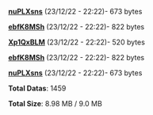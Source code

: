 [**nuPLXsns**](/data/nuPLXsns.txt) (23/12/22 - 22:22)- 673 bytes

[**ebfK8MSh**](/data/ebfK8MSh.txt) (23/12/22 - 22:22)- 822 bytes

[**Xp1QxBLM**](/data/Xp1QxBLM.txt) (23/12/22 - 22:22)- 520 bytes

[**ebfK8MSh**](/data/ebfK8MSh.txt) (23/12/22 - 22:22)- 822 bytes

[**nuPLXsns**](/data/nuPLXsns.txt) (23/12/22 - 22:22)- 673 bytes

**Total Datas**: 1459

**Total Size**: 8.98 MB / 9.0 MB